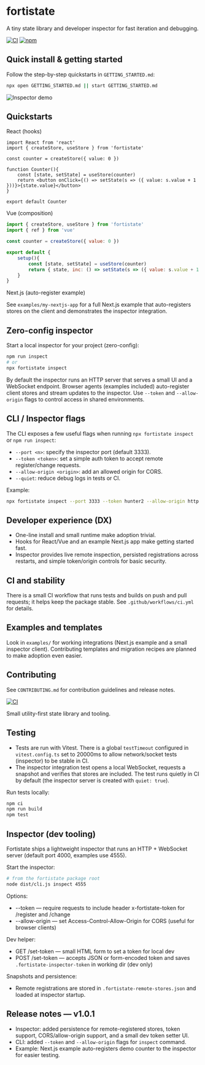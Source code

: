 # fortistate

A tiny state library and developer inspector for fast iteration and debugging.

[![CI](https://github.com/axfrgo/fortistate/actions/workflows/ci.yml/badge.svg)](https://github.com/axfrgo/fortistate/actions)
[![npm](https://img.shields.io/npm/v/fortistate.svg)](https://www.npmjs.com/package/fortistate)

Quick install & getting started
------------------------------

Follow the step-by-step quickstarts in `GETTING_STARTED.md`:

```bash
npx open GETTING_STARTED.md || start GETTING_STARTED.md
```

![Inspector demo](docs/inspector-demo.gif)

Quickstarts
-----------

React (hooks)

```tsx
import React from 'react'
import { createStore, useStore } from 'fortistate'

const counter = createStore({ value: 0 })

function Counter(){
	const [state, setState] = useStore(counter)
	return <button onClick={() => setState(s => ({ value: s.value + 1 }))}>{state.value}</button>
}

export default Counter
```

Vue (composition)

```js
import { createStore, useStore } from 'fortistate'
import { ref } from 'vue'

const counter = createStore({ value: 0 })

export default {
	setup(){
		const [state, setState] = useStore(counter)
		return { state, inc: () => setState(s => ({ value: s.value + 1 })) }
	}
}
```

Next.js (auto-register example)

See `examples/my-nextjs-app` for a full Next.js example that auto-registers stores on the client and demonstrates the inspector integration.

Zero-config inspector
---------------------

Start a local inspector for your project (zero-config):

```bash
npm run inspect
# or
npx fortistate inspect
```

By default the inspector runs an HTTP server that serves a small UI and a WebSocket endpoint. Browser agents (examples included) auto-register client stores and stream updates to the inspector. Use `--token` and `--allow-origin` flags to control access in shared environments.

CLI / Inspector flags
---------------------

The CLI exposes a few useful flags when running `npx fortistate inspect` or `npm run inspect`:

- `--port <n>`: specify the inspector port (default 3333).
- `--token <token>`: set a simple auth token to accept remote register/change requests.
- `--allow-origin <origin>`: add an allowed origin for CORS.
- `--quiet`: reduce debug logs in tests or CI.

Example:

```bash
npx fortistate inspect --port 3333 --token hunter2 --allow-origin http://localhost:3000
```

Developer experience (DX)
------------------------

- One-line install and small runtime make adoption trivial.
- Hooks for React/Vue and an example Next.js app make getting started fast.
- Inspector provides live remote inspection, persisted registrations across restarts, and simple token/origin controls for basic security.

CI and stability
----------------

There is a small CI workflow that runs tests and builds on push and pull requests; it helps keep the package stable. See `.github/workflows/ci.yml` for details.

Examples and templates
----------------------

Look in `examples/` for working integrations (Next.js example and a small inspector client). Contributing templates and migration recipes are planned to make adoption even easier.

Contributing
------------

See `CONTRIBUTING.md` for contribution guidelines and release notes.

[![CI](https://github.com/fgh-labs/fortistate/actions/workflows/ci.yml/badge.svg)](https://github.com/fgh-labs/fortistate/actions/workflows/ci.yml)

Small utility-first state library and tooling.

## Testing

- Tests are run with Vitest. There is a global `testTimeout` configured in `vitest.config.ts` set to 20000ms to allow network/socket tests (inspector) to be stable in CI.
- The inspector integration test opens a local WebSocket, requests a snapshot and verifies that stores are included. The test runs quietly in CI by default (the inspector server is created with `quiet: true`).

Run tests locally:

```bash
npm ci
npm run build
npm test
```

## Inspector (dev tooling)

Fortistate ships a lightweight inspector that runs an HTTP + WebSocket server (default port 4000, examples use 4555).

Start the inspector:

```bash
# from the fortistate package root
node dist/cli.js inspect 4555
```

Options:
- --token <token> — require requests to include header x-fortistate-token for /register and /change
- --allow-origin <origin> — set Access-Control-Allow-Origin for CORS (useful for browser clients)

Dev helper:
- GET /set-token — small HTML form to set a token for local dev
- POST /set-token — accepts JSON or form-encoded token and saves `.fortistate-inspector-token` in working dir (dev only)

Snapshots and persistence:
- Remote registrations are stored in `.fortistate-remote-stores.json` and loaded at inspector startup.

## Release notes — v1.0.1

- Inspector: added persistence for remote-registered stores, token support, CORS/allow-origin support, and a small dev token setter UI.
- CLI: added `--token` and `--allow-origin` flags for `inspect` command.
- Example: Next.js example auto-registers demo counter to the inspector for easier testing.


